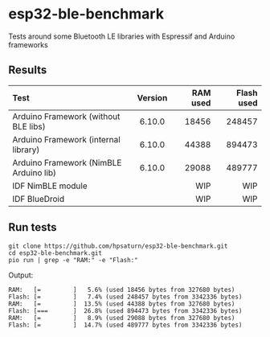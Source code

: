 # esp32-ble-benchmark

Tests around some Bluetooth LE libraries with Espressif and Arduino frameworks

## Results

| Test | Version |  RAM used | Flash used |
|:---------|:------:|------:|------:|
| Arduino Framework (without BLE libs)   | 6.10.0 | 18456 | 248457 |
| Arduino Framework (internal library)   | 6.10.0 | 44388 | 894473 |
| Arduino Framework (NimBLE Arduino lib) | 6.10.0 | 29088 | 489777 |
| IDF NimBLE module | | WIP | WIP |
| IDF BlueDroid | | WIP | WIP |

## Run tests

```shell
git clone https://github.com/hpsaturn/esp32-ble-benchmark.git
cd esp32-ble-benchmark.git
pio run | grep -e "RAM:" -e "Flash:"
```

Output:

```shell
RAM:   [=         ]   5.6% (used 18456 bytes from 327680 bytes)
Flash: [=         ]   7.4% (used 248457 bytes from 3342336 bytes)
RAM:   [=         ]  13.5% (used 44388 bytes from 327680 bytes)
Flash: [===       ]  26.8% (used 894473 bytes from 3342336 bytes)
RAM:   [=         ]   8.9% (used 29088 bytes from 327680 bytes)
Flash: [=         ]  14.7% (used 489777 bytes from 3342336 bytes)
```
